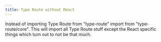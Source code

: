 ```yaml
---
title: Type Route without React
---
```


Instead of importing Type Route from "type-route" import from "type-route/core". This will import all Type Route stuff except the React specific things which turn out to not be that much.